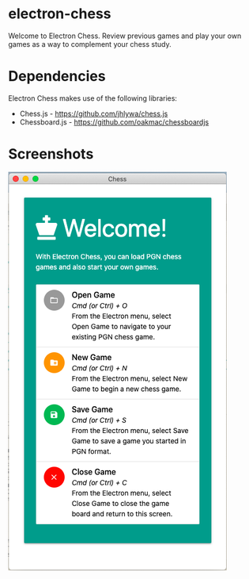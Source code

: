 # electron-chess

Welcome to Electron Chess. Review previous games and play your own games as a way to complement your chess study.

# Dependencies

Electron Chess makes use of the following libraries:

- Chess.js - <https://github.com/jhlywa/chess.js>
- Chessboard.js - <https://github.com/oakmac/chessboardjs>

# Screenshots

![alt landing](screenshots/landing.png)
